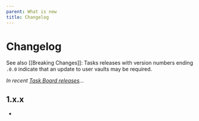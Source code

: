```yaml
---
parent: What is new
title: Changelog
---
```


# Changelog

See also [[Breaking Changes]]: Tasks releases with version numbers ending `.0.0` indicate that an update to user vaults may be required.

_In recent [Task Board releases](https://github.com/tu2-atmanand/Task-Board/releases)..._

## 1.x.x

-
